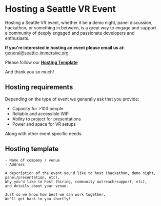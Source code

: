 # Hosting a Seattle VR Event

Hosting a Seattle VR event, whether it be a demo night, panel discussion, hackathon, or something in between, is a great way to engage and support a community of deeply engaged and passionate developers and enthusiasts.

**If you're interested in hosting an event please email us at:** general@seattle-immersive.org

Please follow our **[Hosting Template](#hosting-template)**

And thank you so much!

## Hosting requirements
Depending on the type of event we generally ask that you provide:
- Capacity for >100 people
- Reliable and accessible WiFi
- Ability to project for presentations
- Power and space for VR setups

Along with other event specific needs.

## Hosting template
```
- Name of company / venue
- Address

A description of the event you'd like to host (hackathon, demo night, panel/presentation, etc), 
Why you'd like to host (hiring, community outreach/support, etc),
and details about your venue.

Just so we know how best we can work together.
We'll get back to you shortly!
```
